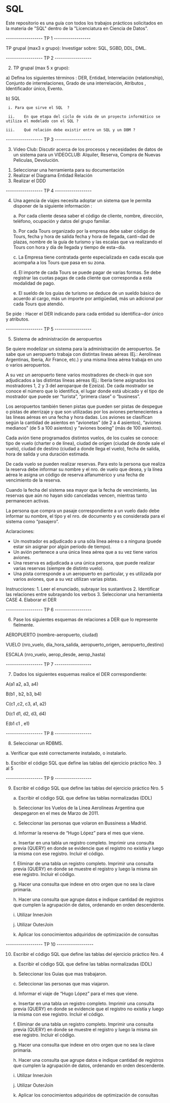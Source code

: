 # SQL

Este repositorio es una guía con todos los trabajos prácticos solicitados en la materia de "SQL" dentro de la "Licenciatura en Ciencia de Datos".


------------------     TP 1     ------------------      

TP grupal (max3 x grupo):  Investigar sobre: SQL, SGBD, DDL, DML.


------------------     TP 2     ------------------

2)	TP grupal (max 5 x grupo):  

a)	 Defina los siguientes términos : DER, Entidad, Interrelación (relationship), Conjunto de interrelaciones, Grado de una interrelación, Atributos , Identificador único, Evento. 
 
  b)	SQL

  	 i.	Para que sirve el SQL  ?

  	 ii.	En que etapa del ciclo de vida de un proyecto informático se utiliza el modelado con el SQL ?

  	iii.	Qué relación debe existir entre un SQL y un DBM ?


------------------     TP 3     ------------------

3)	Video Club: Discutir acerca de los procesos y necesidades de datos de un sistema para un VIDEOCLUB: Alquiler, Reserva, Compra de Nuevas Peliculas, Devolución.
  1.	Seleccionar una herramienta para su documentación
  2.	Realizar el Diagrama Entidad Relación
  3.	Realizar el DDD


------------------     TP 4     ------------------

4)	Una agencia de viajes necesita adoptar un sistema que le permita disponer de la siguiente información :


  	a.	Por cada cliente desea saber el código de cliente, nombre, dirección, teléfono, ocupación    y datos del grupo familiar.

  	 b.	Por cada Tours organizado por la empresa debe saber código de Tours, fecha y hora de salida fecha y hora de llegada, canti¬dad de plazas, nombre de la guía de turismo y las escalas que va realizando el Tours con hora y día de llegada y tiempo de esta¬día.

  	c.	La Empresa tiene contratada gente especializada en cada escala que acompaña a los Tours que pasa en su zona.

  	d.	El importe de cada Tours se puede pagar de varias formas.  Se debe registrar las cuotas pagas de cada cliente que corresponda a esta modalidad de pago.

  	 e.	El sueldo de los guías de turismo se deduce de un sueldo básico de acuerdo al cargo, más un importe por antigüedad, más un adicional por cada Tours que atendió.

	
 Se pide :
	  Hacer el DER indicando para cada entidad su identifica¬dor único y atributos.



------------------     TP 5     ------------------

5)	Sistema de administración de aeropuertos

Se quiere modelizar un sistema para la administración de aeropuertos. Se sabe que un aeropuerto trabaja con distintas líneas aéreas (Ej.: Aerolíneas Argentinas, Iberia, Air France, etc.) y una misma línea aérea trabaja en uno o varios aeropuertos.

A su vez un aeropuerto tiene varios mostradores de check-in que son adjudicados a las distintas líneas aéreas (Ej.: Iberia tiene asignados los mostradores 1, 2 y 3 del aeroparque de Ezeiza). De cada mostrador se conoce el número que lo identifica, el lugar donde está ubicado y el tipo de mostrador que puede ser “turista”, “primera clase” o “business”.

Los aeropuertos también tienen pistas que pueden ser pistas de despegue o pistas de aterrizaje y que son utilizadas por los aviones pertenecientes a las líneas aéreas en una fecha y hora dadas. Los aviones se clasifican según la cantidad de asientos en “avionetas” (de 2 a 4 asientos), “aviones medianos” (de 5 a 100 asientos) y “aviones boeing” (más de 100 asientos).

Cada avión tiene programados distintos vuelos, de los cuales se conoce: tipo de vuelo (charter o de línea), ciudad de origen (ciudad de donde sale el vuelo), ciudad de destino (ciudad a donde llega el vuelo), fecha de salida, hora de salida y una duración estimada.

De cada vuelo se pueden realizar reservas. Para esto la persona que realiza la reserva debe informar su nombre y el nro. de vuelo que desea, y la línea aérea le asigna un código de reserva alfanumérico y una fecha de vencimiento de la reserva. 

Cuando la fecha del sistema sea mayor que la fecha de vencimiento, las reservas que aún no hayan sido canceladas vencen, mientras tanto permanecen activas. 

La persona que compra un pasaje correspondiente a un vuelo dado debe informar su nombre, el tipo y el nro. de documento y es considerada para el sistema como “pasajero”.

Aclaraciones:
- Un mostrador es adjudicado a una sóla línea aérea o a ninguna (puede estar sin asignar por algún período de tiempo).
- Un avión pertenece a una única línea aérea que a su vez tiene varios aviones.
- Una reserva es adjudicada a una única persona, que puede realizar varias reservas (siempre de distinto vuelo).
- Una pista corresponde a un aeropuerto en particular, y es utilizada por varios aviones, que a su vez utilizan varias pistas.

Instrucciones:
    1.	Leer el enunciado, subrayar los sustantivos
    2.	Identificar las relaciones entre subrayando los verbos
    3.	Seleccionar una herramienta CASE
    4.	Elaborar el DER


------------------     TP 6     ------------------

6)	Pase los siguientes esquemas de relaciones a DER que lo represente fielmente.

AEROPUERTO (nombre-aeropuerto, ciudad)

VUELO (nro_vuelo, día_hora_salida, aeropuerto_origen, aeropuerto_destino)

ESCALA (nro_vuelo, aerop_desde, aerop_hasta)


------------------     TP 7     ------------------

7)	Dados los siguientes esquemas realice el DER correspondiente:


A(a1 a2, a3, a4)

B(b1 , b2,  b3,  b4)

C(c1 ,c2, c3, a1, a2)

D(c1 d1, d2, d3, d4)

E(b1 c1 , e1)


------------------     TP 8     ------------------

8)	Seleccionar un RDBMS.

a.	Verificar que esté correctamente instalado, o instalarlo.
  
  b.	Escribir el código SQL que define las tablas del ejercicio práctico Nro. 3 al 5



------------------     TP 9     ------------------

9)	Escribir el código SQL que define las tablas del ejercicio práctico Nro. 5

  	a.	Escribir el código SQL que define las tablas normalizadas (DDL)

  	 b.	Seleccionar los Vuelos de la Linea Aerolineas Argentina que despegaron en el mes de Marzo de 2011.

  	c.	Seleccionar las personas que volaron en Bussiness a Madrid.

  	d.	Informar la reserva de “Hugo López” para el mes que viene.

  	e.	Insertar en una tabla un registro completo. Imprimir una consulta previa (QUERY) en donde se evidencie que el registro no existía y luego la misma con ese registro. Incluir el código.

  	f.	Eliminar de una tabla un registro completo. Imprimir una consulta previa (QUERY) en donde se muestre el registro y luego la misma sin ese registro. Incluir el código.

  	g.	Hacer una consulta que indexe en otro orgen que no sea la clave primaria.

  	 h.	Hacer una consulta que agrupe datos e indique cantidad de registros que cumplen la agrupación de datos, ordenando en orden descendente.

  	i.	Utilizar InnerJoin

  	j.	Utilizar OuterJoin

  	k.	Aplicar los conocimientos adquiridos de optimización de consultas


------------------     TP 10     ------------------

10)	Escribir el código SQL que define las tablas del ejercicio práctico Nro. 4

   	a.	Escribir el código SQL que define las tablas normalizadas (DDL)

   	 b.	Seleccionar los Guias que mas trabajaron.

   	c.	Seleccionar las personas que mas viajaron.

   	d.	Informar el viaje de “Hugo López” para el mes que viene.

   	e.	Insertar en una tabla un registro completo. Imprimir una consulta previa (QUERY) en donde se evidencie que el registro no existía y luego la misma con ese registro. Incluir el código.

   	f.	Eliminar de una tabla un registro completo. Imprimir una consulta previa (QUERY) en donde se muestre el registro y luego la misma sin ese registro. Incluir el código.

   	g.	Hacer una consulta que indexe en otro orgen que no sea la clave primaria.

   	h.	Hacer una consulta que agrupe datos e indique cantidad de registros que cumplen la agrupación de datos, ordenando en orden descendente.

   	i.	Utilizar InnerJoin

   	j.	Utilizar OuterJoin

   	k.	Aplicar los conocimientos adquiridos de optimización de consultas












    
